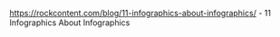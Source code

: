 https://rockcontent.com/blog/11-infographics-about-infographics/ - 11 Infographics About Infographics
